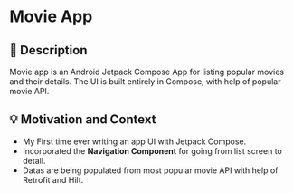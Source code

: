 # Movie App

## :scroll: Description
Movie app is an Android Jetpack Compose App for listing popular movies and their details.
The UI is built entirely in Compose, with help of popular movie API.


## :bulb: Motivation and Context
* My First time ever writing an app UI with Jetpack Compose.
* Incorporated the __Navigation Component__ for going from list screen to detail.
* Datas are being populated from most popular movie API with help of Retrofit and Hilt.
